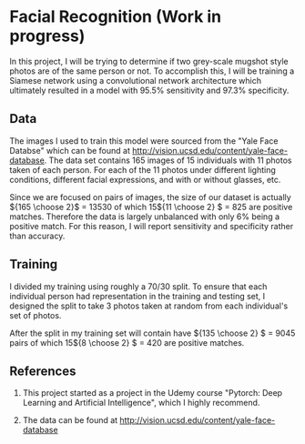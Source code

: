 # Facial Recognition (Work in progress)

In this project, I will be trying to determine if two grey-scale mugshot style photos are of the same person or not. To accomplish this, I will be training a Siamese network using a convolutional network architecture which ultimately resulted in a model with $95.5\%$ sensitivity and $97.3\%$ specificity.


## Data

The images I used to train this model were sourced from the "Yale Face Databse" which can be found at http://vision.ucsd.edu/content/yale-face-database. The data set contains 165 images of 15 individuals with 11 photos taken of each person. For each of the 11 photos under different lighting conditions, different facial expressions, and with or without glasses, etc.

Since we are focused on pairs of images, the size of our dataset is actually ${165 \choose 2}$  = 13530 of which 15${11 \choose 2} $ = 825 are positive matches. Therefore the data is largely unbalanced with only $6\%$ being a positive match. For this reason, I will report sensitivity and specificity rather than accuracy.   

## Training

I divided my training using roughly a 70/30 split. To ensure that each individual person had representation in the training and testing set, I designed the split to take 3 photos taken at random from each individual's set of photos.

After the split in my training set will contain have ${135 \choose 2} $ = 9045 pairs of which 15${8 \choose 2} $ = 420 are positive matches.

## References

1. This project started as a project in the Udemy course "Pytorch: Deep Learning and Artificial Intelligence", which I highly recommend.

2. The data can be found at http://vision.ucsd.edu/content/yale-face-database